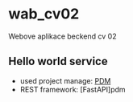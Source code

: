 # wab_cv02
Webove aplikace beckend cv 02

## Hello world service 
- used project manage: [PDM](https://pdm.fming.dev/latest/)
- REST framework: [FastAPI]pdm